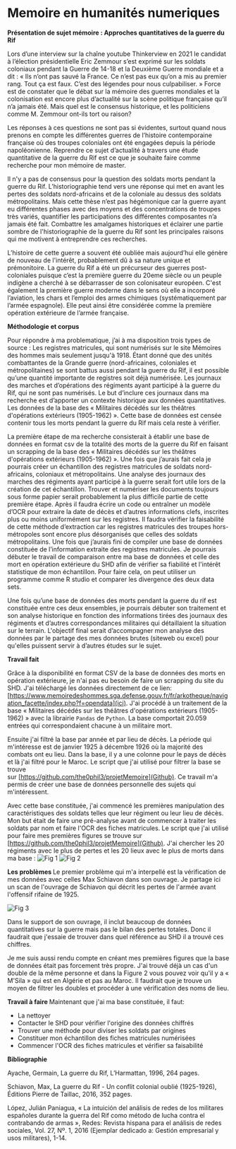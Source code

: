 # Memoire en humanités numeriques
<b> Présentation de sujet mémoire : 
Approches quantitatives de la guerre du Rif </b>

Lors d’une interview sur la chaîne youtube Thinkerview en 2021 le candidat à l’élection présidentielle Eric Zemmour s’est exprimé sur les soldats coloniaux pendant la Guerre de 14-18 et la Deuxième Guerre mondiale et a dit : « Ils n’ont pas sauvé la France. Ce n’est pas eux qu’on a mis au premier rang. Tout ça est faux. C’est des légendes pour nous culpabiliser. » Force est de constater que le débat sur la mémoire des guerres mondiales et la colonisation est encore plus d’actualité sur la scène politique française qu’il n’a jamais été. Mais quel est le consensus historique, et les politiciens comme M. Zemmour ont-ils tort ou raison? 

Les réponses à ces questions ne sont pas si évidentes, surtout quand nous prenons en compte les différentes guerres de l’histoire contemporaine française où des troupes coloniales ont été engagées depuis la période napoléonienne. Reprendre ce sujet d’actualité à travers une étude quantitative de la guerre du Rif est ce que je souhaite faire comme recherche pour mon mémoire de master. 

Il n'y a pas de consensus pour la question des soldats morts pendant la guerre du Rif. L’historiographie tend vers une réponse qui met en avant les pertes des soldats nord-africains et de la coloniale au dessus des soldats métropolitains. Mais cette thèse n’est pas hégémonique car la guerre ayant eu différentes phases avec des moyens et des concentrations de troupes très variés, quantifier les participations des différentes composantes n’a jamais été fait. Combattre les amalgames historiques et éclairer une partie sombre de l'historiographie de la guerre du Rif sont les principales raisons qui me motivent à entreprendre ces recherches.  

L’histoire de cette guerre a souvent été oubliée mais aujourd’hui elle génère de nouveau de l'intérêt, probablement dû à sa nature unique et prémonitoire. La guerre du Rif a été un précurseur des guerres post-coloniales puisque c’est la première guerre du 20eme siècle ou un peuple indigène a cherché à se débarrasser de son colonisateur européen. C'est également la première guerre moderne dans le sens où elle a incorporé l’aviation, les chars et l’emploi des armes chimiques (systématiquement par l’armée espagnole). Elle peut ainsi être considérée comme la première opération extérieure de l’armée française. 




<b>Méthodologie et corpus</b>


Pour répondre à ma problematique, j’ai à ma disposition trois types de source : 
Les registres matricules, qui sont numérisés sur le site Mémoires des hommes mais seulement jusqu'à 1918. Étant donné que des unités combattantes de la Grande guerre (nord-africaines, coloniales et métropolitaines) se sont battus aussi pendant la guerre du Rif, il est possible qu’une quantité importante de registres soit déjà numérisée.
Les journaux des marches et d’opérations des régiments ayant participé à la guerre du Rif, qui ne sont pas numérisés. Le but d’inclure ces journaux dans ma recherche est d’apporter un contexte historique aux données quantitatives.  
Les données de la base des « Militaires décédés sur les théâtres d'opérations extérieurs (1905-1962) ». Cette base de données est censée contenir tous les morts pendant la guerre du Rif mais cela reste à vérifier.  

La première étape de ma recherche consisterait à établir une base de données en format csv de la totalité des morts de la guerre du Rif en faisant un scrapping de la base des « Militaires décédés sur les théâtres d'opérations extérieurs (1905-1962) ». Une fois que j’aurais fait cela je pourrais créer un échantillon des registres matricules de soldats nord-africains, coloniaux et métropolitains. Une analyse des journaux des marches des régiments ayant participé à la guerre serait fort utile lors de la création de cet échantillon. Trouver et numériser les documents toujours sous forme papier serait probablement la plus difficile partie de cette première étape. Après il faudra écrire un code ou entraîner un modèle d’OCR pour extraire la date de décès et d’autres informations clefs, inscrites plus ou moins uniformément sur les registres. Il faudra vérifier la faisabilité de cette méthode d’extraction car les registres matricules des troupes hors-métropoles sont encore plus désorganisés que celles des soldats métropolitains. Une fois que j’aurais fini de compiler une base de données constituée de l’information extraite des registres matricules. Je pourrais débuter le travail de comparaison entre ma base de données et celle des mort en opération extérieure du SHD afin de vérifier sa fiabilité et l'intérêt statistique de mon échantillon. Pour faire cela, on peut utiliser un programme comme R studio et comparer les divergence des deux data sets. 
 

Une fois qu’une base de données des morts pendant la guerre du rif est constituée entre ces deux ensembles, je pourrais débuter son traitement et son analyse historique en fonction des informations tirées des journaux des régiments et d’autres correspondances militaires qui détaillaient la situation sur le terrain. L'objectif final serait d’accompagner mon analyse des données par le partage des mes données brutes (siteweb ou excel) pour qu'elles puissent servir à d’autres études sur le sujet.


<b>Travail fait</b>

Grâce à la disponibilité en format CSV de la base de données des morts en opération extérieure, je n'ai pas eu besoin de faire un scrapping du site du SHD. 
J'ai téléchargé les données directement de ce lien: [https://www.memoiredeshommes.sga.defense.gouv.fr/fr/arkotheque/navigation_facette/index.php?f=opendata](ici). 
J'ai procédé à un traitement de la  base « Militaires décédés sur les théâtres d'opérations extérieurs (1905-1962) » avec la librairie `Pandas` de `Python`. 
La base comportait 20.059 entrées qui correspondaient chacune à un militaire mort. 


Ensuite j'ai filtré la base par année et par lieu de décès. La période qui m'intéresse est de janvier 1925 à décembre 1926 où la majorité des combats ont eu lieu. 
Dans la base, il y a une colonne pour le pays de décès et là j'ai filtré pour le Maroc. Le script que j'ai utilisé pour filtrer la base se trouve  
sur [https://github.com/the0phil3/projetMemoire](Github). Ce travail m'a permis de créer une base de données personnelle des sujets qui m'intéressent.


Avec cette base constituée, j'ai commencé les premières manipulation des caractéristiques des soldats telles que leur régiment ou leur lieu de décès. 
Mon but était de faire une pré-analyse avant de commencer à traiter les soldats par nom et faire l'OCR des fiches matricules. 
Le script que j'ai utilisé pour faire mes premières figures se trouve sur [https://github.com/the0phil3/projetMemoire](Github). 
J'ai chercher les 20 régiments avec le plus de pertes et les 20 lieux avec le plus de morts dans ma base :
![Fig 1](/Users/Theo/dev/projetMemoire/premierManip/20regiments.jpg)
![Fig 2](/Users/Theo/dev/projetMemoire/premierManip/20places.jpg)

<b>Les problèmes </b>
Le premier problème qui m'a interpellé est la vérification de mes données avec celles Max Schiavon dans son ouvrage. 
Je partage ici un scan de l'ouvrage de Schiavon qui décrit les pertes de l'armée avant l'offensif rifaine de 1925.

![Fig 3](/Users/Theo/dev/projetMemoire/premierManip/report1/schiavon.jpeg)

Dans le support de son ouvrage, il inclut beaucoup de données quantitatives sur la guerre mais pas le bilan des pertes totales. 
Donc il faudrait que j'essaie de trouver dans quel référence au SHD il a trouvé ces chiffres.  


Je me suis aussi rendu compte en créant mes premières figures que la base de données était pas forcement très propre. 
J'ai trouvé déjà un cas d'un double de la même personne et dans la Figure 2 vous pouvez voir qu'il y a « M'Sila » qui est en Algérie et pas au Maroc. 
Il faudrait que je trouve un moyen de filtrer les doubles et procéder à une vérification des noms de lieu. 

<b>Travail à faire </b>
Maintenant que j'ai ma base constituée, il faut: 
- La nettoyer
- Contacter le SHD pour vérifier l'origine des données chiffrés 
- Trouver une méthode pour diviser les soldats par origines 
- Constituer mon échantillon des fiches matricules numérisées
- Commencer l'OCR des fiches matricules et vérifier sa faisabilité

<b>Bibliographie</b>

Ayache, Germain, La guerre du Rif, L’Harmattan, 1996, 264 pages.

Schiavon, Max,  La guerre du Rif - Un conflit colonial oublié (1925-1926), Éditions Pierre de Taillac, 2016, 352 pages.

López, Julián Paniagua, « La intuición del análisis de redes de los militares españoles durante la guerra del Rif como método de lucha contra el contrabando de armas », Redes: Revista hispana para el análisis de redes sociales, Vol. 27, Nº. 1, 2016 (Ejemplar dedicado a: Gestión empresarial y usos militares), 1-14.